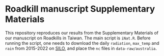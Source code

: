 # Roadkill manuscript Supplementary Materials

This repository reproduces our results from the Supplementary Materials of our manuscript on Roadkills in Taiwan.
The main script is `iNat.R`.
Before running the script, one needs to download the daily `radiation`, `max_temp` and `rain` from 2015-2022 on [SILO](https://www.longpaddock.qld.gov.au/silo/gridded-data/), and place the `nc` files in `data-raw/australia`.
